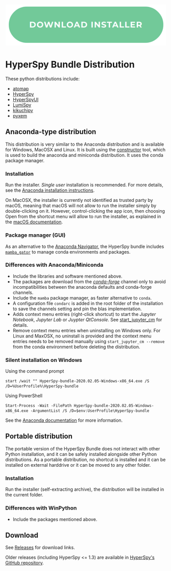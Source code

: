 <p align="center">
<a href="https://github.com/hyperspy/hyperspy-bundle/releases"><img src="./images/download_button.png"></a>
</p>


# HyperSpy Bundle Distribution

These python distributions include:
- [atomap](https://atomap.org)
- [HyperSpy](https://hyperspy.org)
- [HyperSpyUI](https://hyperspy.org/hyperspyUI)
- [LumiSpy](https://github.com/LumiSpy/lumispy)
- [kikuchipy](https://kikuchipy.org)
- [pyxem](www.pyxem.org)

## Anaconda-type distribution

This distribution is very similar to the Anaconda distribution and is available for Windows, MacOSX and Linux.
It is built using the [constructor](https://github.com/conda/constructor) tool, which is used to build the
anaconda and miniconda distribution. It uses the conda package manager.

### Installation

Run the installer. *Single user* installation is recommended.
For more details, see the [Anaconda installation instructions](https://docs.anaconda.com/anaconda/install).

On MacOSX, the installer is currently not identified as trusted party by macOS, meaning that macOS will not allow
to run the installer simply by double-clicking on it. However, control-clicking the app icon, then choosing Open
from the shortcut menu will allow to run the installer, as explained in the [macOS documentation](https://support.apple.com/en-gb/guide/mac-help/mh40616/mac).

### Package manager (GUI)

As an alternative to the [Anaconda Navigator](https://docs.anaconda.com/anaconda/navigator/index.html), the HyperSpy bundle includes
[`mamba_gator`](https://github.com/mamba-org/gator) to manage conda environments and packages.


### Differences with Anaconda/Miniconda

* Include the libraries and software mentioned above.
* The packages are download from the [*conda-forge*](https://conda-forge.org) channel only to avoid incompatibilities between the anaconda defaults and conda-forge channels.
* Include the `mamba` package manager, as faster alternative to `conda`.
* A configuration file `condarc` is added in the root folder of the installation to save the channels setting and pin the blas implementation.
* Adds context menu entries (right-click shortcut) to start the *Jupyter Notebook*, *Jupyter Lab* or *Juypter QtConsole*.
  See [start_jupyter_cm](https://github.com/hyperspy/start_jupyter_cm) for details.
* Remove context menu entries when uninstalling on Windows only. For Linux and MaxOSX, no uninstall is provided and
  the context menu entries needs to be removed manually using `start_jupyter_cm --remove` from the conda environment before
  deleting the distribution.

### Silent installation on Windows

Using the command prompt
```
start /wait "" HyperSpy-bundle-2020.02.05-Windows-x86_64.exe /S /D=%UserProfile%\HyperSpy-bundle
```

Using PowerShell
```
Start-Process -Wait -FilePath HyperSpy-bundle-2020.02.05-Windows-x86_64.exe -ArgumentList /S /D=$env:UserProfile\HyperSpy-bundle
```

See the [Anaconda documentation](https://docs.anaconda.com/anaconda/install/silent-mode) for more information.

## Portable distribution

The portable version of the HyperSpy Bundle does not interact with other Python installation, and it can be safely installed alongside other Python distributions. As a portable distribution, no shortcut is installed and it can be installed on external harddrive or it can be moved to any other folder.

### Installation

Run the installer (self-extracting archive), the distribution will be installed in the current folder.

### Differences with WinPython

* Include the packages mentioned above.

## Download

See [Releases](https://github.com/hyperspy/hyperspy-bundle/releases) for download links.

Older releases (including HyperSpy <= 1.3) are available in [HyperSpy's GitHub repository](https://github.com/hyperspy/hyperspy/releases).
